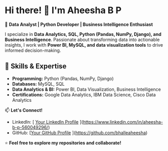 # Hi there! 👋 I'm Aheesha B P

🚀 **Data Analyst | Python Developer | Business Intelligence Enthusiast**

I specialize in **Data Analytics, SQL, Python (Pandas, NumPy, Django), and Business Intelligence**. Passionate about transforming data into actionable insights, I work with **Power BI, MySQL, and data visualization tools** to drive informed decision-making.  

## 🔹 Skills & Expertise  
- **Programming:** Python (Pandas, NumPy, Django)  
- **Databases:** MySQL, SQL  
- **Data Analytics & BI:** Power BI, Data Visualization, Business Intelligence  
- **Certifications:** Google Data Analytics, IBM Data Science, Cisco Data Analytics  

📫 **Let's Connect!**  
- LinkedIn: [ [Your LinkedIn Profile](#)  ](https://www.linkedin.com/in/aheesha-b-p-560049296/)
- GitHub: [[Your GitHub Profile](#)  ](https://github.com/bhalleaheesha)

⭐ **Feel free to explore my repositories and collaborate!**  
